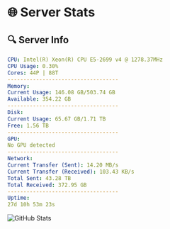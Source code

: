 # 🌐 Server Stats
## 🔍 Server Info
```yaml
CPU: Intel(R) Xeon(R) CPU E5-2699 v4 @ 1278.37MHz
CPU Usage: 0.30%
Cores: 44P | 88T
-----------------------------------
Memory:
Current Usage: 146.08 GB/503.74 GB
Available: 354.22 GB
-----------------------------------
Disk:
Current Usage: 65.67 GB/1.71 TB
Free: 1.56 TB
-----------------------------------
GPU:
No GPU detected
-----------------------------------
Network:
Current Transfer (Sent): 14.20 MB/s
Current Transfer (Received): 103.43 KB/s
Total Sent: 43.28 TB
Total Received: 372.95 GB
-----------------------------------
Uptime:
27d 10h 53m 23s
```
![GitHub Stats](https://img.shields.io/badge/Updated-2025-04-04_08:16:12-blue)